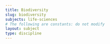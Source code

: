```yaml
---
title: Biodiversity
slug: biodiversity
subjects: life-sciences
# The following are constants: do not modify
layout: subject
type: discipline
---
```

